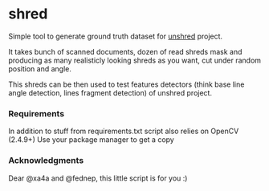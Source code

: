 shred
=====

Simple tool to generate ground truth dataset for [unshred](https://github.com/dchaplinsky/unshred) project.

It takes bunch of scanned documents, dozen of read shreds mask and producing as many realisticly looking shreds
as you want, cut under random position and angle.

This shreds can be then used to test features detectors (think base line angle detection, lines fragment detection)
of unshred project.

### Requirements
In addition to stuff from requirements.txt script also relies on OpenCV (2.4.9+)
Use your package manager to get a copy

### Acknowledgments
Dear @xa4a and @fednep, this little script is for you :)
